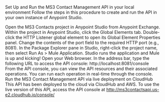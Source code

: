 Set Up and Run the MS3 Contact Management API in your local environment
Follow the steps in this procedure to create and run the API in your own instance of Anypoint Studio.

Open the MS3 Contacts project in Anypoint Studio from Anypoint Exchange.
Within the project in Anypoint Studio, click the Global Elements tab. Double-click the HTTP Listener global element to open its Global Element Properties panel. Change the contents of the port field to the required HTTP port (e.g., 8081).
In the Package Explorer pane in Studio, right-click the project name, then select Run As > Mule Application. Studio runs the application and Mule is up and kicking!
Open your Web browser.
In the address bar, type the following URL to access the API console: http://localhost:8081/console
From the API console, you can view the API resources and their associated operations. You can run each operation in real-time through the console.
Run the MS3 Contact Management API via live deployment on CloudHub
This API has been deployed to the cloud via CloudHub and AWS. To use the live version of this API, access the API console at http://ms3contactsapi.us-e2.cloudhub.io/console/
